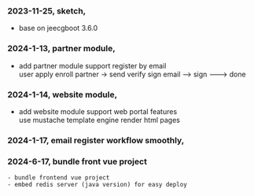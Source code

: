 ### 2023-11-25, sketch, 
 - base on jeecgboot 3.6.0
### 2024-1-13, partner module, 
 - add partner module support register by email  
   user apply enroll partner -> send verify sign email --> sign ---> done
### 2024-1-14, website module, 
   - add website module support web portal features  
    use mustache template engine render html pages
### 2024-1-17, email register workflow smoothly, 
### 2024-6-17, bundle front vue project
    - bundle frontend vue project
    - embed redis server (java version) for easy deploy 